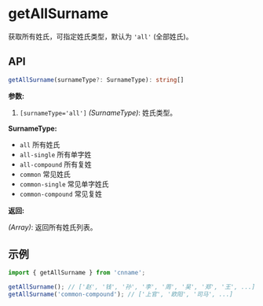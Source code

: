 # getAllSurname

获取所有姓氏，可指定姓氏类型，默认为 `'all'` (全部姓氏)。

## API

```ts
getAllSurname(surnameType?: SurnameType): string[]
```

**参数:**

1. `[surnameType='all']` _(SurnameType)_: 姓氏类型。

**SurnameType:**

- `all` 所有姓氏
- `all-single` 所有单字姓
- `all-compound` 所有复姓
- `common` 常见姓氏
- `common-single` 常见单字姓氏
- `common-compound` 常见复姓

**返回:**

_(Array)_: 返回所有姓氏列表。

## 示例

```js
import { getAllSurname } from 'cnname';

getAllSurname(); // ['赵', '钱', '孙', '李', '周', '吴', '郑', '王', ...]
getAllSurname('common-compound'); // ['上官', '欧阳', '司马', ...]
```
